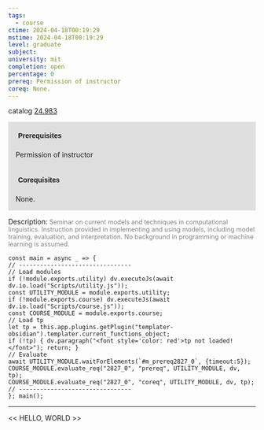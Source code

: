 ```yaml
---
tags:
  - course
ctime: 2024-04-18T00:19:29
mstime: 2024-04-18T00:19:29
level: graduate
subject: 
university: mit
completion: open
percentage: 0
prereq: Permission of instructor
coreq: None.
---
```


catalog [24.983](http://student.mit.edu/catalog/m24b.html#24.983)

<span style="display: block; padding: 15px; background-color: rgb(100, 100, 100, 0.2);"><font id="m_prereq2827_0" style="display: block; font-family: Arial, sans-serif; font-weight: bold; padding: 5px">Prerequisites</font><br><span id="prereq2827_0">Permission of instructor</span></span>
<span style="display: block; padding: 15px; background-color: rgb(100, 100, 100, 0.2);"><font id="m_coreq2827_0" style="display: block; font-family: Arial, sans-serif; font-weight: bold; padding: 5px">Corequisites</font><br><span id="coreq2827_0">None.</span></span>

<font style="">Description:</font>
<font style="color: grey; font-size: 0.8rem;">Seminar on current models and techniques in computational linguistics. Instruction provided in implementing and using models, including model training, evaluation, and interpretation. No background in programming or machine learning is assumed.</font>

```dataviewjs
const main = async _ => {
// --------------------------------
// Load modules
if (!module.exports.utility) dv.executeJs(await dv.io.load("Scripts/utility.js"));
const UTILITY_MODULE = module.exports.utility;
if (!module.exports.course) dv.executeJs(await dv.io.load("Scripts/course.js"));
const COURSE_MODULE = module.exports.course;
// Load tp
let tp = this.app.plugins.getPlugin("templater-obsidian").templater.current_functions_object;
if (!tp) { dv.paragraph("<font style='color: red'>tp not loaded!</font>"); return; }
// Evaluate
await UTILITY_MODULE.waitForElements(`#m_prereq2827_0`, {timeout:5});
COURSE_MODULE.evaluate_req("2827_0", "prereq", UTILITY_MODULE, dv, tp);
COURSE_MODULE.evaluate_req("2827_0", "coreq", UTILITY_MODULE, dv, tp);
// --------------------------------
}; main();
```

---

<< HELLO, WORLD >>
